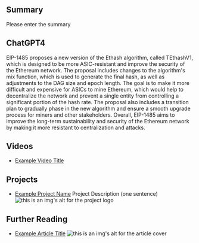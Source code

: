 ## Summary

Please enter the summary

## ChatGPT4

EIP-1485 proposes a new version of the Ethash algorithm, called TEthashV1, which is designed to be more ASIC-resistant and improve the security of the Ethereum network. The proposal includes changes to the algorithm's mix function, which is used to generate the final hash, as well as adjustments to the DAG size and epoch length. The goal is to make it more difficult and expensive for ASICs to mine Ethereum, which would help to decentralize the network and prevent a single entity from controlling a significant portion of the hash rate. The proposal also includes a transition plan to gradually phase in the new algorithm and ensure a smooth upgrade process for miners and other stakeholders. Overall, EIP-1485 aims to improve the long-term sustainability and security of the Ethereum network by making it more resistant to centralization and attacks.

## Videos

- [Example Video Title](https://www.youtube.com/watch?v=TDGq4aeevgY)

## Projects

- [Example Project Name](https://xxxx.xxx/xxxxx) Project Description (one sentence) ![this is an img's alt for the project logo](https://xxxx.xxx/project-logo.xxx)

## Further Reading

- [Example Article Title](https://xxxx.xxx/xxxxx) ![this is an img's alt for the article cover](https://xxxx.xxx/article-cover.xxx)
